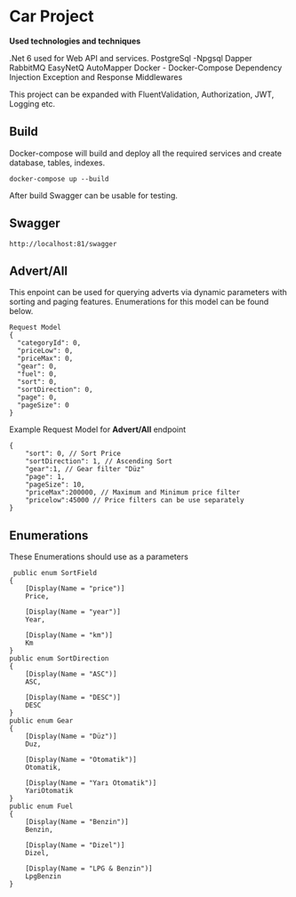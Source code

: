 
# Car Project
**Used technologies and techniques** 

.Net 6 used for Web API and services. 
PostgreSql -Npgsql
Dapper
RabbitMQ
EasyNetQ
AutoMapper
Docker - Docker-Compose
Dependency Injection
Exception and Response Middlewares

This project can be expanded with FluentValidation, Authorization, JWT, Logging etc.

## Build

Docker-compose will build and deploy all the required services and create database, tables, indexes. 

    docker-compose up --build


After build Swagger can be usable for testing.


## Swagger
```
http://localhost:81/swagger
```
## Advert/All

This enpoint can be used for querying adverts via dynamic parameters with sorting and paging features. Enumerations for this model can be found below.

    Request Model
    {
      "categoryId": 0,
      "priceLow": 0,
      "priceMax": 0,
      "gear": 0,
      "fuel": 0,
      "sort": 0,
      "sortDirection": 0,
      "page": 0,
      "pageSize": 0
    }

Example Request Model for  **Advert/All**  endpoint
```
{
	"sort": 0, // Sort Price
	"sortDirection": 1, // Ascending Sort
	"gear":1, // Gear filter "Düz"
	"page": 1,
	"pageSize": 10,
	"priceMax":200000, // Maximum and Minimum price filter 
	"pricelow":45000 // Price filters can be use separately
}
```


## Enumerations
These Enumerations should use as a parameters 


     public enum SortField
    {
        [Display(Name = "price")]
        Price,

        [Display(Name = "year")]
        Year,

        [Display(Name = "km")]
        Km
    }
    public enum SortDirection
    {
        [Display(Name = "ASC")]
        ASC,

        [Display(Name = "DESC")]
        DESC
    }
    public enum Gear
    {
        [Display(Name = "Düz")]
        Duz,

        [Display(Name = "Otomatik")]
        Otomatik,

        [Display(Name = "Yarı Otomatik")]
        YariOtomatik
    }
    public enum Fuel
    {
        [Display(Name = "Benzin")]
        Benzin,

        [Display(Name = "Dizel")]
        Dizel,

        [Display(Name = "LPG & Benzin")]
        LpgBenzin
    }


